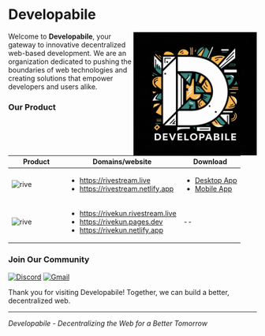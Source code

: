 # Developabile

<img width="250" align="right" alt="coder.gif" src="../static/logo.jpeg" />
<p aling="left" width="40">

Welcome to **Developabile**, your gateway to innovative decentralized web-based development. We are an organization dedicated to pushing the boundaries of web technologies and creating solutions that empower developers and users alike.

### Our Product

<!-- 1.  **Rive** : Rive is a cutting-edge, ad-free platform for streaming/downloading movies and TV shows online. Your Personal Streaming Oasis.
    - **Visit Rive**:
      - https://rivestream.live
      - https://rivestream.vercel.app
      - https://rive-next.vercel.app
    - **Download Rive**: https://github.com/Developabile/rive-tauri/releases/latest -->

| Product                                                                                                   | Domains/website                                                                                                           | Download                                                                                                                                   |
| --------------------------------------------------------------------------------------------------------- | ------------------------------------------------------------------------------------------------------------------------- | ------------------------------------------------------------------------------------------------------------------------------------------ |
| <img width="100" align="right" alt="rive" src="https://rivestream.pages.dev/icons/icon-256x256.png" />    | <ul><li> https://rivestream.live</li><li>https://rivestream.netlify.app</li></ul>   | <ul><li>[Desktop App](https://drive.proton.me/urls/0RKC1BF7A8#OfmfxB5YHncu)</li><li> [Mobile App](https://drive.proton.me/urls/79691JYEB4#3WXjfaTWJVUK)</li></ul> |
| <img width="100" align="right" alt="rive" src="https://rivekun.rivestream.live/icons/icon-192x192.png" /> | <ul><li> https://rivekun.rivestream.live</li><li> https://rivekun.pages.dev</li><li>https://rivekun.netlify.app</li></ul> | --                                                                                                                                         |

### Join Our Community

[![Discord](https://img.shields.io/badge/discord-7c3aed?&style=for-the-badge&logo=discord&logoColor=white&color=7c3aed&cacheSeconds=3600)](https://discord.gg/6xJmJja8fV)
[![Gmail](https://img.shields.io/badge/mail-7c3aed?&style=for-the-badge&logo=gmail&logoColor=white&color=7c3aed&cacheSeconds=3600)](mailto:aarav4dev@hotmail.com)

Thank you for visiting Developabile! Together, we can build a better, decentralized web.

---

_Developabile - Decentralizing the Web for a Better Tomorrow_

</p>
